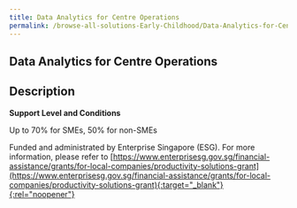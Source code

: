 ```yaml
---
title: Data Analytics for Centre Operations
permalink: /browse-all-solutions-Early-Childhood/Data-Analytics-for-Centre-Operations
---
```


## Data Analytics for Centre Operations
## Description

**Support Level and Conditions**

Up to 70% for SMEs, 50% for non-SMEs

Funded and administrated by Enterprise Singapore (ESG). For more information, please refer to
[https://www.enterprisesg.gov.sg/financial-assistance/grants/for-local-companies/productivity-solutions-grant](https://www.enterprisesg.gov.sg/financial-assistance/grants/for-local-companies/productivity-solutions-grant){:target="_blank"}{:rel="noopener"}

